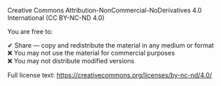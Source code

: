 Creative Commons Attribution-NonCommercial-NoDerivatives 4.0 International (CC BY-NC-ND 4.0)

You are free to:

✔ Share — copy and redistribute the material in any medium or format  
❌ You may not use the material for commercial purposes  
❌ You may not distribute modified versions  

Full license text: https://creativecommons.org/licenses/by-nc-nd/4.0/

